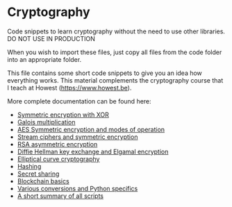 # Cryptography
Code snippets to learn cryptography without the need to use other libraries. DO NOT USE IN PRODUCTION

When you wish to import these files, just copy all files from the code folder into an appropriate folder.

This file contains some short code snippets to give you an idea how everything works. This material complements the cryptography course that I teach at Howest (https://www.howest.be).

More complete documentation can be found here:

* [Symmetric encryption with XOR](xor.md)
* [Galois multiplication](Galois.md)
* [AES Symmetric encryption and modes of operation](aes.md)
* [Stream ciphers and symmetric encryption](stream.md)
* [RSA asymmetric encryption](RSA.md)
* [Diffie Hellman key exchange and Elgamal encryption](diffie.md)
* [Elliptical curve cryptography](ec.md)
* [Hashing](hashing.md)
* [Secret sharing](secretsharing.md)
* [Blockchain basics](bl;ockchain.md)
* [Various conversions and Python specifics](various.md)
* [A short summary of all scripts](summary.md)

